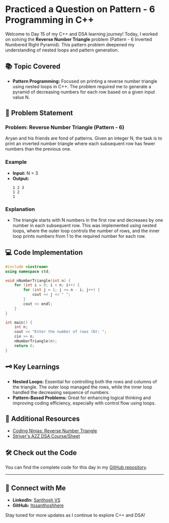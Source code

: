 # Practiced a Question on Pattern - 6 Programming in C++

Welcome to Day 15 of my C++ and DSA learning journey! Today, I worked on solving the **Reverse Number Triangle** problem (Pattern - 6 Inverted Numbered Right Pyramid). This pattern problem deepened my understanding of nested loops and pattern generation.

## 📚 Topic Covered
- **Pattern Programming:** Focused on printing a reverse number triangle using nested loops in C++. The problem required me to generate a pyramid of decreasing numbers for each row based on a given input value N.

## 📝 Problem Statement
### Problem: Reverse Number Triangle (Pattern - 6)

Aryan and his friends are fond of patterns. Given an integer N, the task is to print an inverted number triangle where each subsequent row has fewer numbers than the previous one.

### Example
- **Input:** N = 3
- **Output:**
  ```  
  1 2 3  
  1 2  
  1  
  ```

### Explanation
- The triangle starts with N numbers in the first row and decreases by one number in each subsequent row. This was implemented using nested loops, where the outer loop controls the number of rows, and the inner loop prints numbers from 1 to the required number for each row.

## 💻 Code Implementation

```cpp
#include <iostream>
using namespace std;

void nNumberTriangle(int n) {
    for (int i = 0; i < n; i++) {
        for (int j = 1; j <= n - i; j++) {
            cout << j << " ";
        }
        cout << endl;
    }
}

int main() {
    int n;
    cout << "Enter the number of rows (N): ";
    cin >> n;
    nNumberTriangle(n);
    return 0;
}
```

## 🗝️ Key Learnings
- **Nested Loops:** Essential for controlling both the rows and columns of the triangle. The outer loop managed the rows, while the inner loop handled the decreasing sequence of numbers.
- **Pattern-Based Problems:** Great for enhancing logical thinking and improving coding efficiency, especially with control flow using loops.

## 🔗 Additional Resources
- [Coding Ninjas: Reverse Number Triangle](https://www.naukri.com/code360/problems/reverse-number-triangle_6581889?utm_source=youtube&utm_medium=affiliate&utm_campaign=striver_patternproblems&leftPanelTabValue=PROBLEM)
- [Striver's A2Z DSA Course/Sheet](https://takeuforward.org/strivers-a2z-dsa-course/strivers-a2z-dsa-course-sheet-2)

## 🛠️ Check out the Code
You can find the complete code for this day in my [GitHub repository](https://github.com/Itssanthoshhere/Data-Structures-and-Algorithms/tree/main/C%2B%2B%20with%20DSA-learning-journey/Day15%20-%20Pattern%20-%206%20Inverted%20Numbered%20Right%20Pyramid).

---

## 🔗 Connect with Me
- **LinkedIn:** [Santhosh VS](https://www.linkedin.com/in/thesanthoshvs/)
- **GitHub:** [Itssanthoshhere](https://github.com/Itssanthoshhere)

Stay tuned for more updates as I continue to explore C++ and DSA!
